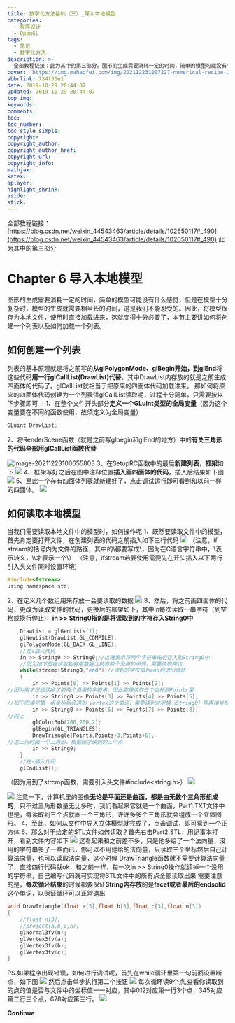 ```yaml
---
title: 数字化方法基础（三）_导入本地模型
categories:
  - 程序设计
  - OpenGL
tags:
  - 笔记
  - 数字化方法
description: >-
  全部教程链接：此为其中的第三部分。图形的生成需要消耗一定的时间，简单的模型可能没有什么感觉，但是在模型十分复杂时，模型的生成就需要相当长的时间，这是我们不能忍受的。
cover: 'https://img.mahaofei.com/img/202112231007227-numerical-recipe-29.png'
abbrlink: 734f35e1
date: 2019-10-29 20:44:07
updated: 2019-10-29 20:44:07
top_img:
keywords:
comments:
toc:
toc_number:
toc_style_simple:
copyright:
copyright_author:
copyright_author_href:
copyright_url:
copyright_info:
mathjax:
katex:
aplayer:
highlight_shrink:
aside:
stick:
---
```


全部教程链接：
[https://blog.csdn.net/weixin_44543463/article/details/102650117#_490](https://blog.csdn.net/weixin_44543463/article/details/102650117#_490)
此为其中的第三部分

#  Chapter 6  导入本地模型

图形的生成需要消耗一定的时间，简单的模型可能没有什么感觉，但是在模型十分复杂时，模型的生成就需要相当长的时间，这是我们不能忍受的。因此，将模型保存为本地文件，使用时直接加载进来，这就变得十分必要了，本节主要讲如何将创建一个列表以及如何加载一个列表。

##  如何创建一个列表

列表的基本原理就是将之前写的**从glPolygonMode、glBegin开始，到glEnd**将这些代码**用一行glCallList(DrawList)代替**，其中DrawList内存放的就是之前生成四面体的代码了。glCallList就相当于把原来的四面体代码加载进来。
那如何将原来的四面体代码创建为一个列表供glCallList读取呢，过程十分简单，只需要按以下步骤即可：
1、在整个文件开头部分**定义一个GLuint类型的全局变量**（因为这个变量要在不同的函数使用，故须定义为全局变量）

```c
GLuint DrawList;
```

2、将RenderScene函数（就是之前写glbegin和glEnd的地方）中的**有关三角形的代码全部用glCallList函数代替**

![image-20211223100655803](C:\Users\82785\AppData\Roaming\Typora\typora-user-images\image-20211223100655803.png)
3、在SetupRC函数中的最后**新建列表**，**框架**如下
![](https://img.mahaofei.com/img/202112231007333-numerical-recipe-27.png)
4、框架写好之后在图中注释位置**插入画四面体的代码**，插入后结果如下图
![](https://img.mahaofei.com/img/202112231007814-numerical-28.png)
5、至此一个存有四面体列表就新建好了，点击调试运行即可看到和以前一样的四面体。
![](https://img.mahaofei.com/img/202112231007227-numerical-recipe-29.png)

##  如何读取本地模型

当我们需要读取本地文件中的模型时，如何操作呢
1、既然要读取文件中的模型，首先肯定要打开文件，在创建列表的代码之前插入如下三行代码
![](https://img.mahaofei.com/img/202112231008514-numerical-recipe-30.png)
（注意，if stream的括号内为文件的路径，其中的\都要写成\\，因为在C语言字符串中，\表示转义，\\\才表示一个\）
（注意，ifstream若要使用需要先在开头插入以下两行引入头文件同时设置环境)

```c
#include<fstream>
using namespace std;
```

2、在定义几个数组用来存放一会要读取的数据
![](https://img.mahaofei.com/img/202112231008162-numerical-recipe-31.png)
3、然后，将之前画四面体的代码，更改为读取文件的代码，更换后的框架如下，其中in每次读取一串字符（到空格或换行停止)，**in >> String0指的是将读取到的字符存入String0中**

```cpp
	DrawList = glGenLists(1);
	glNewList(DrawList,GL_COMPILE);
	glPolygonMode(GL_BACK,GL_LINE);
	//在↓插入代码
	in >> String0 >> String0;//这就表示将两个字符串先后存入到String0中
	//因为如下图在读取到有用数据之前有两个没用的单词，需要读取两次
	while(strcmp(String0,"end"))//读到的字符串为end则退出循环
	{
		in >> Points[0] >> Points[1] >> Points[2];
//因为刚才已经读掉了前两个没用的字符串，因此直接读取三个坐标到Points里
		in >> String0 >> Points[3] >> Points[4] >> Points[5];
//如下图读完第一组坐标后会遇到 vertex这个单词，需要读到垃圾桶（String0）里再读坐标
		in >> String0 >> Points[6] >> Points[7] >> Points[8];
//同上
		glColor3ub(200,200,2);
		glBegin(GL_TRIANGLES);
		DrawTriangle(Points,Points+3,Points+6);
//这三行时画一个三角形，根据刚才读到的三个点
		in >> String0;
	}
	//在↑插入代码
	glEndList();
```

（因为用到了strcmp函数，需要引入头文件#include<string.h>）
![](https://img.mahaofei.com/img/202112231009244-numerical-recipe-32.png)

![](https://img.mahaofei.com/img/202112231009411-numerical-recipe-33.png)
注意一下，计算机里的图像**无论是平面还是曲面，都是由无数个三角形组成的**，只不过三角形数量无比多时，我们看起来它就是一个曲面，Part1.TXT文件中也是，每读取到三个点就画一个三角形，许许多多个三角形就会组成一个立体图形。
4、至此，如何从文件中导入立体模型就完成了，点击调试，即可看到一个正方体
6、那么对于给定的STL文件如何读取？首先右击Part2.STL，用记事本打开，看到文件内容如下
![](https://img.mahaofei.com/img/202112231010481-numerical-recipe-34.png)
这看起来和之前差不多，只是他多给了一个法向量，没用的字符串多了一些而已，你可以不用他给的法向量，只读取三个坐标然后自己计算法向量，也可以读取法向量，这个时候 DrawTriangle函数就不需要计算法向量了，直接四行代码就ok，和之前一样，每一次in >> String0操作就读掉一个没用的字符串，自己编写代码就可实现将STL文件中的所有点全部读取出来
需要注意的是，**每次循环结束**的时候都要保证**String内存放**的是**facet或者最后的endsolid**这个单词，以保证循环可以正常退出

```cpp
void DrawTriangle(float a[3],float b[3],float c[3],float n[3])
{
	//float n[3];
	//project(a,b,c,n);
	glNormal3fv(n);
	glVertex3fv(a);
	glVertex3fv(b);
	glVertex3fv(c);
}
```

PS.如果程序出现错误，如何进行调试呢，首先在while循环里第一句前面设置断点，如下图
![](https://img.mahaofei.com/img/202112231010555-numerical-recipe-35.png)
然后点击单步执行第二个按钮
![](https://img.mahaofei.com/img/202112231010062-numerical-recipe-36.png)
每次循环读9个点,查看你读取到的点的值是否与文件中的坐标值一一对应，其中012对应第一行3个点，345对应第二行三个点，678对应第三行。
![](https://img.mahaofei.com/img/202112231011562-numerical-recipe-37.png)

**Continue**